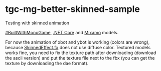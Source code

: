# tgc-mg-better-skinned-sample
Testing with skinned animation

[#BuiltWithMonoGame](http://www.monogame.net), [.NET Core](https://dotnet.microsoft.com) and [Mixamo](https://www.mixamo.com) models.

For now the animation of xbot and ybot is working (colors are wrong), because [SkinnedEffect.fx](https://github.com/MonoGame/MonoGame/blob/master/MonoGame.Framework/Platform/Graphics/Effect/Resources/SkinnedEffect.fx) does not use diffuse color.
Textured models works fine, you need to fix the texture path after downloading (download the ascii version) and put the texture file next to the fbx (you can get the texture by downloading the dae format).
